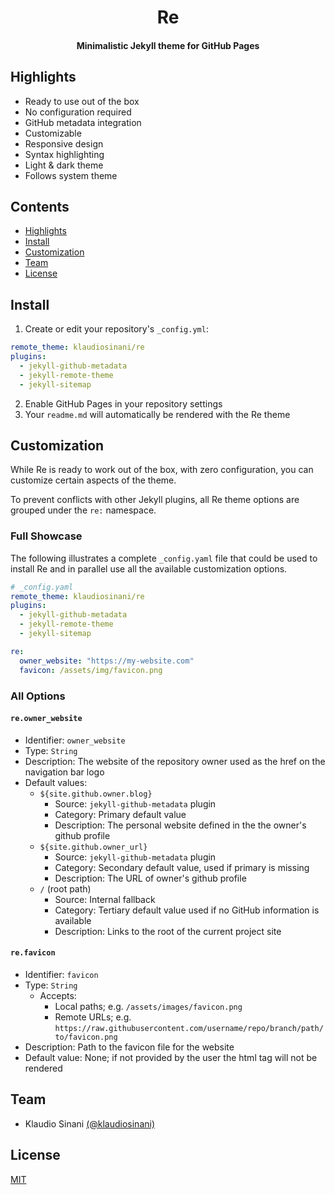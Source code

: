 <h1 align="center">
  Re
</h1>

<h4 align="center">
  Minimalistic Jekyll theme for GitHub Pages
</h4>

## Highlights

- Ready to use out of the box
- No configuration required
- GitHub metadata integration
- Customizable
- Responsive design
- Syntax highlighting
- Light & dark theme
- Follows system theme

## Contents

- [Highlights](#highlights)
- [Install](#install)
- [Customization](#customization)
- [Team](#team)
- [License](#license)

## Install

1. Create or edit your repository's `_config.yml`:

```yaml
remote_theme: klaudiosinani/re
plugins:
  - jekyll-github-metadata
  - jekyll-remote-theme
  - jekyll-sitemap
```

2. Enable GitHub Pages in your repository settings
3. Your `readme.md` will automatically be rendered with the Re theme

## Customization

While Re is ready to work out of the box, with zero configuration, you can customize certain aspects of the theme.

To prevent conflicts with other Jekyll plugins, all Re theme options are grouped under the `re:` namespace. 

### Full Showcase

The following illustrates a complete `_config.yaml` file that could be used to install Re and in parallel use all the available customization options.

```yaml
# _config.yaml
remote_theme: klaudiosinani/re
plugins:
  - jekyll-github-metadata
  - jekyll-remote-theme
  - jekyll-sitemap

re:
  owner_website: "https://my-website.com"
  favicon: /assets/img/favicon.png
```

### All Options

#### `re.owner_website`

- Identifier: `owner_website`
- Type: `String`
- Description: The website of the repository owner used as the href on the navigation bar logo
- Default values:
  - `${site.github.owner.blog}`
    - Source: `jekyll-github-metadata` plugin
    - Category: Primary default value
    - Description: The personal website defined in the the owner's github profile
  - `${site.github.owner_url}`
    - Source: `jekyll-github-metadata` plugin
    - Category: Secondary default value, used if primary is missing
    - Description: The URL of owner's github profile
  - `/` (root path)
    - Source: Internal fallback
    - Category: Tertiary default value used if no GitHub information is available
    - Description: Links to the root of the current project site

#### `re.favicon`

- Identifier: `favicon`
- Type: `String`
  - Accepts:
    - Local paths; e.g. `/assets/images/favicon.png`
    - Remote URLs; e.g. `https://raw.githubusercontent.com/username/repo/branch/path/to/favicon.png`
- Description: Path to the favicon file for the website
- Default value: None; if not provided by the user the html tag will not be rendered

## Team

- Klaudio Sinani [(@klaudiosinani)](https://github.com/klaudiosinani)

## License

[MIT](https://github.com/klaudiosinani/re/blob/master/license.md)
